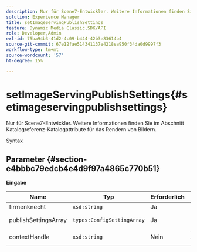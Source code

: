 ```yaml
---
description: Nur für Scene7-Entwickler. Weitere Informationen finden Sie im Abschnitt Katalogreferenz-Katalogattribute für das Rendern von Bildern.
solution: Experience Manager
title: setImageServingPublishSettings
feature: Dynamic Media Classic,SDK/API
role: Developer,Admin
exl-id: 75ba94b3-41d2-4c09-b444-42b3e83614b4
source-git-commit: 67e12fae514341137e4218ea950f34da0d9997f3
workflow-type: tm+mt
source-wordcount: '57'
ht-degree: 15%

---
```


# setImageServingPublishSettings{#setimageservingpublishsettings}

Nur für Scene7-Entwickler. Weitere Informationen finden Sie im Abschnitt Katalogreferenz-Katalogattribute für das Rendern von Bildern.

Syntax

## Parameter {#section-e4bbbc79edcb4e4d9f97a4865c770b51}

**Eingabe**

| Name | Typ | Erforderlich | Beschreibung |
|---|---|---|---|
| firmenknecht | `xsd:string` | Ja | Firmengriff. |
| publishSettingsArray | `types:ConfigSettingArray` | Ja | Nur für Scene7-Entwickler. |
| contextHandle | `xsd:string` | Nein | Verarbeiten Sie den Veröffentlichungskontext. |
